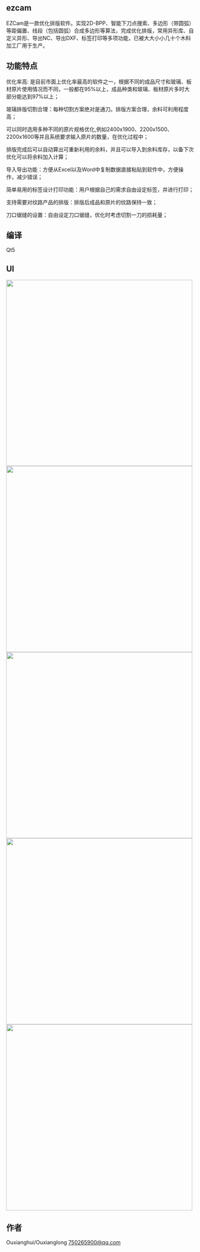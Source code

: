 ## ezcam

EZCam是一款优化排版软件。实现2D-BPP、智能下刀点搜索、多边形（带圆弧）等距偏置、线段（包括圆弧）合成多边形等算法，完成优化排版，常用异形库、自定义异形、导出NC、导出DXF、标签打印等多项功能，已被大大小小几十个木料加工厂用于生产。

## 功能特点
优化率高: 是目前市面上优化率最高的软件之一，根据不同的成品尺寸和玻璃、板材原片使用情况而不同，一般都在95%以上，成品种类和玻璃、板材原片多时大部分能达到97%以上；

玻璃排版切割合理：每种切割方案绝对是通刀。排版方案合理，余料可利用程度高；

可以同时选用多种不同的原片规格优化,例如2400x1900、2200x1500、2200x1600等并且系统要求输入原片的数量，在优化过程中；

排版完成后可以自动算出可重新利用的余料，并且可以导入到余料库存，以备下次优化可以将余料加入计算；

导入导出功能：方便从Excel以及Word中复制数据直接粘贴到软件中，方便操作，减少错误；

简单易用的标签设计打印功能：用户根据自己的需求自由设定标签，并进行打印；

支持需要对纹路产品的排版：排版后成品和原片的纹路保持一致；

刀口锯缝的设置：自由设定刀口锯缝，优化时考虑切割一刀的损耗量；

## 编译
Qt5
  
## UI
<img src="https://github.com/ouxianghui/ezcam/blob/main/uisamples/startup.jpg" height="500" /><br>
<img src="https://github.com/ouxianghui/ezcam/blob/main/uisamples/aboutus.jpg" height="500" /><br>
<img src="https://github.com/ouxianghui/ezcam/blob/main/uisamples/list.jpg" height="500" /><br>
<img src="https://github.com/ouxianghui/ezcam/blob/main/uisamples/settings.jpg" height="500" /><br>
<img src="https://github.com/ouxianghui/ezcam/blob/main/uisamples/cnc-preview.jpg" height="500" /><br>


## 作者
Ouxianghui/Ouxianglong 750265900@qq.com
